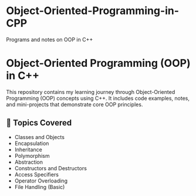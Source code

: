 # Object-Oriented-Programming-in-CPP
Programs and notes on OOP in C++
# Object-Oriented Programming (OOP) in C++

This repository contains my learning journey through Object-Oriented Programming (OOP) concepts using C++. It includes code examples, notes, and mini-projects that demonstrate core OOP principles.

## 🧠 Topics Covered

- Classes and Objects  
- Encapsulation  
- Inheritance  
- Polymorphism  
- Abstraction  
- Constructors and Destructors  
- Access Specifiers  
- Operator Overloading  
- File Handling (Basic)

